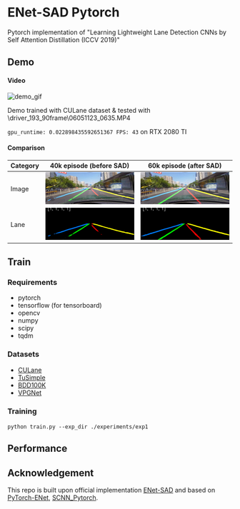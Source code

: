 # ENet-SAD Pytorch
 Pytorch implementation of "Learning Lightweight Lane Detection CNNs by Self Attention Distillation (ICCV 2019)"

## Demo
#### Video
![demo_gif](./image/ENet-SAD_demo.gif)

Demo trained with CULane dataset & tested with \driver_193_90frame\06051123_0635.MP4

`gpu_runtime: 0.022898435592651367 FPS: 43` on RTX 2080 TI

#### Comparison
| Category | 40k episode (before SAD)                  | 60k episode (after SAD)                  |
| -------- | ----------------------------------------- | ---------------------------------------- |
| Image    | ![img1](./image/ENet_before_SAD.png)      | ![img2](./image/ENet_after_SAD.png)      |
| Lane     | ![img3](./image/ENet_before_SAD_lane.png) | ![img4](./image/ENet_after_SAD_lane.png) |

## Train
### Requirements
* pytorch
* tensorflow (for tensorboard)
* opencv
* numpy
* scipy
* tqdm

### Datasets
* [CULane](https://xingangpan.github.io/projects/CULane.html)
* [TuSimple](https://github.com/TuSimple/tusimple-benchmark/issues/3)
* [BDD100K](http://bdd-data.berkeley.edu/)
* [VPGNet](https://github.com/SeokjuLee/VPGNet/issues/50)

### Training
```
python train.py --exp_dir ./experiments/exp1
```

## Performance


## Acknowledgement
This repo is built upon official implementation [ENet-SAD](https://github.com/cardwing/Codes-for-Lane-Detection) and based on [PyTorch-ENet](https://github.com/davidtvs/PyTorch-ENet), [SCNN_Pytorch](https://github.com/harryhan618/SCNN_Pytorch).
